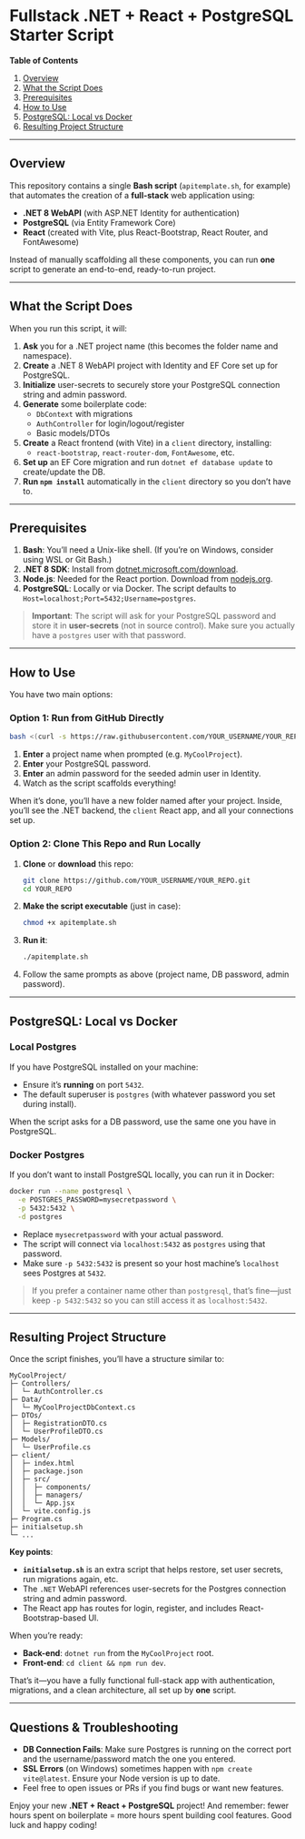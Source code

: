 # Fullstack .NET + React + PostgreSQL Starter Script

**Table of Contents**
1. [Overview](#overview)  
2. [What the Script Does](#what-the-script-does)  
3. [Prerequisites](#prerequisites)  
4. [How to Use](#how-to-use)  
5. [PostgreSQL: Local vs Docker](#postgresql-local-vs-docker)  
6. [Resulting Project Structure](#resulting-project-structure)  

---

## Overview

This repository contains a single **Bash script** (`apitemplate.sh`, for example) that automates the creation of a **full-stack** web application using:

- **.NET 8 WebAPI** (with ASP.NET Identity for authentication)  
- **PostgreSQL** (via Entity Framework Core)  
- **React** (created with Vite, plus React-Bootstrap, React Router, and FontAwesome)

Instead of manually scaffolding all these components, you can run **one** script to generate an end-to-end, ready-to-run project.

---

## What the Script Does

When you run this script, it will:

1. **Ask** you for a .NET project name (this becomes the folder name and namespace).  
2. **Create** a .NET 8 WebAPI project with Identity and EF Core set up for PostgreSQL.  
3. **Initialize** user-secrets to securely store your PostgreSQL connection string and admin password.  
4. **Generate** some boilerplate code:
   - `DbContext` with migrations  
   - `AuthController` for login/logout/register  
   - Basic models/DTOs  
5. **Create** a React frontend (with Vite) in a `client` directory, installing:
   - `react-bootstrap`, `react-router-dom`, `FontAwesome`, etc.  
6. **Set up** an EF Core migration and run `dotnet ef database update` to create/update the DB.  
7. **Run `npm install`** automatically in the `client` directory so you don’t have to.

---

## Prerequisites

1. **Bash**: You’ll need a Unix-like shell. (If you’re on Windows, consider using WSL or Git Bash.)
2. **.NET 8 SDK**: Install from [dotnet.microsoft.com/download](https://dotnet.microsoft.com/download).
3. **Node.js**: Needed for the React portion. Download from [nodejs.org](https://nodejs.org/).
4. **PostgreSQL**: Locally or via Docker. The script defaults to `Host=localhost;Port=5432;Username=postgres`.

> **Important**: The script will ask for your PostgreSQL password and store it in **user-secrets** (not in source control). Make sure you actually have a `postgres` user with that password.

---

## How to Use

You have two main options:

### Option 1: Run from GitHub Directly

```bash
bash <(curl -s https://raw.githubusercontent.com/YOUR_USERNAME/YOUR_REPO/main/apitemplate.sh)
```

1. **Enter** a project name when prompted (e.g. `MyCoolProject`).  
2. **Enter** your PostgreSQL password.  
3. **Enter** an admin password for the seeded admin user in Identity.  
4. Watch as the script scaffolds everything!

When it’s done, you’ll have a new folder named after your project. Inside, you’ll see the .NET backend, the `client` React app, and all your connections set up.

### Option 2: Clone This Repo and Run Locally

1. **Clone** or **download** this repo:
   ```bash
   git clone https://github.com/YOUR_USERNAME/YOUR_REPO.git
   cd YOUR_REPO
   ```
2. **Make the script executable** (just in case):
   ```bash
   chmod +x apitemplate.sh
   ```
3. **Run it**:
   ```bash
   ./apitemplate.sh
   ```
4. Follow the same prompts as above (project name, DB password, admin password).

---

## PostgreSQL: Local vs Docker

### Local Postgres

If you have PostgreSQL installed on your machine:
- Ensure it’s **running** on port `5432`.  
- The default superuser is `postgres` (with whatever password you set during install).

When the script asks for a DB password, use the same one you have in PostgreSQL.

### Docker Postgres

If you don’t want to install PostgreSQL locally, you can run it in Docker:

```bash
docker run --name postgresql \
  -e POSTGRES_PASSWORD=mysecretpassword \
  -p 5432:5432 \
  -d postgres
```

- Replace `mysecretpassword` with your actual password.
- The script will connect via `localhost:5432` as `postgres` using that password.  
- Make sure `-p 5432:5432` is present so your host machine’s `localhost` sees Postgres at `5432`.

> If you prefer a container name other than `postgresql`, that’s fine—just keep `-p 5432:5432` so you can still access it as `localhost:5432`.

---

## Resulting Project Structure

Once the script finishes, you’ll have a structure similar to:

```
MyCoolProject/
├─ Controllers/
│  └─ AuthController.cs
├─ Data/
│  └─ MyCoolProjectDbContext.cs
├─ DTOs/
│  ├─ RegistrationDTO.cs
│  └─ UserProfileDTO.cs
├─ Models/
│  └─ UserProfile.cs
├─ client/
│  ├─ index.html
│  ├─ package.json
│  ├─ src/
│  │  ├─ components/
│  │  ├─ managers/
│  │  └─ App.jsx
│  └─ vite.config.js
├─ Program.cs
├─ initialsetup.sh
└─ ...
```

**Key points**:
- **`initialsetup.sh`** is an extra script that helps restore, set user secrets, run migrations again, etc.  
- The `.NET` WebAPI references user-secrets for the Postgres connection string and admin password.  
- The React app has routes for login, register, and includes React-Bootstrap-based UI.

When you’re ready:
- **Back-end**: `dotnet run` from the `MyCoolProject` root.  
- **Front-end**: `cd client && npm run dev`.

That’s it—you have a fully functional full-stack app with authentication, migrations, and a clean architecture, all set up by **one** script.

---

## Questions & Troubleshooting

- **DB Connection Fails**: Make sure Postgres is running on the correct port and the username/password match the one you entered.
- **SSL Errors** (on Windows) sometimes happen with `npm create vite@latest`. Ensure your Node version is up to date.
- Feel free to open issues or PRs if you find bugs or want new features.

Enjoy your new **.NET + React + PostgreSQL** project! And remember: fewer hours spent on boilerplate = more hours spent building cool features. Good luck and happy coding!
